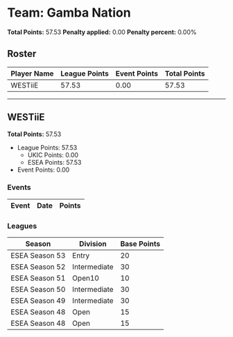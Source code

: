 # Team: Gamba Nation

**Total Points:** 57.53
**Penalty applied:** 0.00
**Penalty percent:** 0.00%

## Roster
| Player Name | League Points | Event Points | Total Points |
|-------------|--------------|--------------|-------------|
| WESTiiE | 57.53 | 0.00 | 57.53 |

---

## WESTiiE

**Total Points:** 57.53

- League Points: 57.53
  - UKIC Points: 0.00
  - ESEA Points: 57.53
- Event Points: 0.00

### Events
| Event | Date | Points |
|-------|------|--------|
### Leagues
| Season | Division | Base Points |
|--------|----------|-------------|
| ESEA Season 53 | Entry | 20 |
| ESEA Season 52 | Intermediate | 30 |
| ESEA Season 51 | Open10 | 10 |
| ESEA Season 50 | Intermediate | 30 |
| ESEA Season 49 | Intermediate | 30 |
| ESEA Season 48 | Open | 15 |
| ESEA Season 48 | Open | 15 |